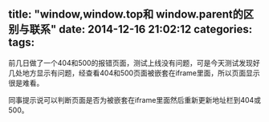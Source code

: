 title: "window,window.top和 window.parent的区别与联系"
date: 2014-12-16 21:02:12
categories:
tags:
---
前几日做了一个404和500的报错页面，测试上线没有问题，可是今天测试发现好几处地方显示有问题，经查看404和500页面被嵌套在iframe里面，所以页面显示很是难看。

同事提示说可以判断页面是否为被嵌套在iframe里面然后重新更新地址栏到404或500。